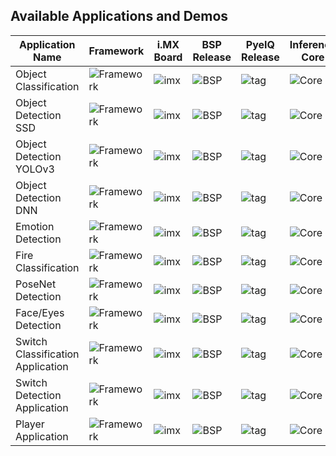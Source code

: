 
## Available Applications and Demos

| Application Name                  | Framework            | i.MX Board     | BSP Release     | PyeIQ Release     | Inference Core     | Status            | Notes                   |
|-----------------------------------|----------------------|----------------|-----------------|-------------------|--------------------|-------------------|-------------------------|
| Object Classification             | ![Framework][tflite] | ![imx][boards] | ![BSP][release] | ![tag][tag_v2]    | ![Core][gpunpu]    | ![build][passing] |                         |
| Object Detection SSD              | ![Framework][tflite] | ![imx][boards] | ![BSP][release] | ![tag][tag_v2]    | ![Core][gpunpu]    | ![build][passing] |                         |
| Object Detection YOLOv3           | ![Framework][tflite] | ![imx][boards] | ![BSP][release] | ![tag][tag_v2]    | ![Core][gpunpu]    | ![build][passing] | Need quantizated model. |
| Object Detection DNN              | ![Framework][opencv] | ![imx][boards] | ![BSP][release] | ![tag][tag_v2]    | ![Core][cpu]       | ![build][passing] |                         |
| Emotion Detection                 | ![Framework][tflite] | ![imx][boards] | ![BSP][release] | ![tag][tag_v2]    | ![Core][gpunpu]    | ![build][passing] |                         |
| Fire Classification               | ![Framework][tflite] | ![imx][boards] | ![BSP][release] | ![tag][tag_v1_v2] | ![Core][gpunpu]    | ![build][passing] |                         |
| PoseNet Detection                 | ![Framework][tflite] | ![imx][boards] | ![BSP][release] | ![tag][tag_v2]    | ![Core][gpunpu]    | ![build][passing] |                         |
| Face/Eyes Detection               | ![Framework][opencv] | ![imx][boards] | ![BSP][release] | ![tag][tag_v2]    | ![Core][gpunpu]    | ![build][passing] |                         |
| Switch Classification Application | ![Framework][tflite] | ![imx][boards] | ![BSP][release] | ![tag][tag_v1_v2] | ![Core][cpugpunpu] | ![build][passing] |                         |
| Switch Detection Application      | ![Framework][tflite] | ![imx][boards] | ![BSP][release] | ![tag][tag_v2]    | ![Core][cpugpunpu] | ![build][passing] |                         |
| Player Application                | ![Framework][tflite] | ![imx][boards] | ![BSP][release] | ![tag][tag_v2]    | ![Core][gpunpu]    | ![build][passing] |                         |


[boards]: https://img.shields.io/badge/-8QM%2C%208MPlus-lightgrey
[opencv]: https://img.shields.io/badge/OpenCV-4.2.0-yellow
[tflite]: https://img.shields.io/badge/TFLite-2.1.0-orange
[release]: https://img.shields.io/badge/-5.4.3__2.0.0-blueviolet
[cpu]: https://img.shields.io/badge/-CPU-green
[gpunpu]: https://img.shields.io/badge/-GPU%2C%20NPU-green
[cpugpunpu]: https://img.shields.io/badge/-CPU%2C%20GPU%2C%20NPU-green
[tag_v1]: https://img.shields.io/badge/-v1.0.0-blue
[tag_v2]: https://img.shields.io/badge/-v2.0.0-blue
[tag_v3]: https://img.shields.io/badge/-v3.0.0-blue
[tag_v1_v2]:  https://img.shields.io/badge/-v1.0.0%2C%20v2.0.0-blue
[passing]: https://img.shields.io/badge/Build-passing-success
